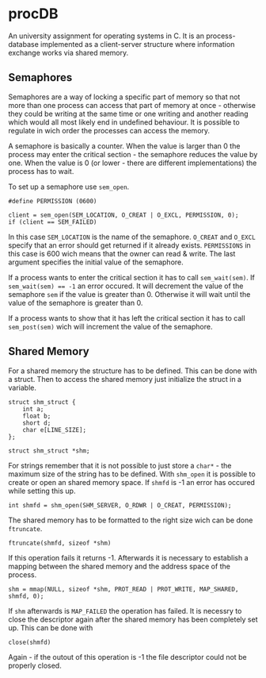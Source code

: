 # procDB
An university assignment for operating systems in C. It is an process-database implemented as a client-server structure where information exchange works via shared memory.

## Semaphores
Semaphores are a way of locking a specific part of memory so that not more than one process can access that part of memory at once - otherwise they could be writing at the same time or one writing and another reading which would all most likely end in undefined behaviour. It is possible to regulate in wich order the processes can access the memory.

A semaphore is basically a counter. When the value is larger than 0 the process may enter the critical section - the semaphore reduces the value by one. When the value is 0 (or lower - there are different implementations) the process has to wait.

To set up a semaphore use `sem_open`.
```
#define PERMISSION (0600)

client = sem_open(SEM_LOCATION, O_CREAT | O_EXCL, PERMISSION, 0);
if (client == SEM_FAILED)
```
In this case `SEM_LOCATION` is the name of the semaphore.
`O_CREAT` and `O_EXCL` specify that an error should get returned if it already exists.
`PERMISSIONS` in this case is 600 wich means that the owner can read & write.
The last argument specifies the initial value of the semaphore.

If a process wants to enter the critical section it has to call `sem_wait(sem)`. If `sem_wait(sem) == -1` an error occured. It will decrement the value of the semaphore `sem` if the value is greater than 0. Otherwise it will wait until the value of the semaphore is greater than 0.

If a process wants to show that it has left the critical section it has to call `sem_post(sem)` wich will increment the value of the semaphore.

## Shared Memory
For a shared memory the structure has to be defined. This can be done with a struct.
Then to access the shared memory just initialize the struct in a variable. 
```
struct shm_struct {
    int a;
    float b;
    short d;
    char e[LINE_SIZE];
};

struct shm_struct *shm;
```
For strings remember that it is not possible to just store a `char*` - the maximum size of the string has to be defined.
With `shm_open` it is possible to create or open an shared memory space. If `shmfd` is -1 an error has occured while setting this up.
```
int shmfd = shm_open(SHM_SERVER, O_RDWR | O_CREAT, PERMISSION);
```
The shared memory has to be formatted to the right size wich can be done `ftruncate`. 
```
ftruncate(shmfd, sizeof *shm)
```
If this operation fails it returns -1.
Afterwards it is necessary to establish a mapping between the shared memory and the address space of the process. 
```
shm = mmap(NULL, sizeof *shm, PROT_READ | PROT_WRITE, MAP_SHARED, shmfd, 0);
```
If `shm` afterwards is `MAP_FAILED` the operation has failed.
It is necessry to close the descriptor again after the shared memory has been completely set up. This can be done with
```
close(shmfd)
```
Again - if the outout of this operation is -1 the file descriptor could not be properly closed.
